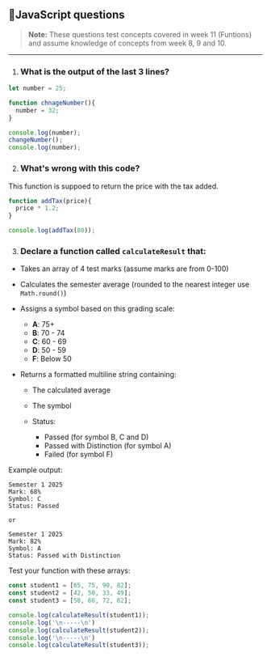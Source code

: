 ## 📄JavaScript questions 

> **Note:**
>These questions test concepts covered in week 11 (Funtions) and assume knowledge of concepts from week 8, 9 and 10. 

---

1. ### What is the output of the last 3 lines?

```javascript
let number = 25;

function chnageNumber(){
  number = 32;
}

console.log(number);
changeNumber();
console.log(number);
```

2. ### What's wrong with this code? 

This function is suppoed to return the price with the tax added. 

```javascript
function addTax(price){
  price * 1.2;
}

console.log(addTax(80));
```

3. ### Declare a function called `calculateResult` that:

 - Takes an array of 4 test marks (assume marks are from 0-100)
 - Calculates the semester average (rounded to the nearest integer use `Math.round()`)
 - Assigns a symbol based on this grading scale:
  
    - **A**: 75+
    - **B**: 70 - 74
    - **C**: 60 - 69
    - **D**: 50 - 59
    - **F**: Below 50
    
  - Returns a formatted multiline string containing:
    
    - The calculated average
    - The symbol
    - Status: 
      
      - Passed (for symbol B, C and D)
      - Passed with Distinction (for symbol A) 
      - Failed (for symbol F)
  
  Example output:
  ```
  Semester 1 2025
  Mark: 68%
  Symbol: C
  Status: Passed

  or

  Semester 1 2025
  Mark: 82%
  Symbol: A 
  Status: Passed with Distinction
  ```
  Test your function with these arrays:
  ```javascript
  const student1 = [65, 75, 90, 82];
  const student2 = [42, 50, 33, 49];
  const student3 = [58, 66, 72, 62];

  console.log(calculateResult(student1));
  console.log('\n-----\n')
  console.log(calculateResult(student2));
  console.log('\n-----\n')
  console.log(calculateResult(student3));
  ```
